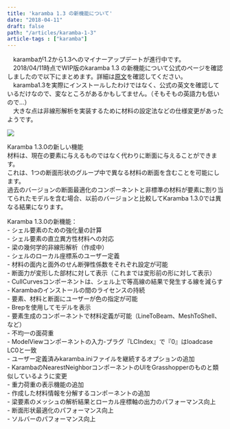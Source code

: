 ```yaml
---
title: 'karamba 1.3 の新機能について'
date: "2018-04-11"
draft: false
path: "/articles/karamba-1-3"
article-tags : ["karamba"]
---
```


　karambaが1.2から1.3へのマイナーアップデートが進行中です。  
　2018/04/11時点でWIP版のkaramba 1.3 の新機能について公式のページを確認しましたので以下にまとめます。詳細は[原文](http://www.grasshopper3d.com/group/karamba/page/new-features-and-bug-fixes)を確認してください。  
　karamba1.3を実際にインストールしたわけではなく、公式の英文を確認しているだけなので、変なところがあるかもしてません。（そもそもの英語力も低いので…）  
　大きな点は非線形解析を実装するために材料の設定法などの仕様変更があったようです。  

[![](https://www.karamba3d.com/wp-content/uploads/2016/03/karamba_logo.png)](https://www.karamba3d.com/wp-content/uploads/2016/03/karamba_logo.png)

  
  
Karamba 1.3.0の新しい機能  
材料は、現在の要素に与えるものではなく代わりに断面に与えることができます。  
これは、1つの断面形状のグループ中で異なる材料の断面を含むことを可能にします。  
過去のバージョンの断面最適化のコンポーネントと非標準の材料が要素に割り当てられたモデルを含む場合、以前のバージョンと比較してKaramba 1.3.0では異なる結果になります。  
  
Karamba 1.3.0の新機能：  
\- シェル要素のための強化量の計算  
\- シェル要素の直立異方性材料への対応  
\- 梁の幾何学的非線形解析（作成中）  
\- シェルのローカル座標系のユーザー定義  
\- 材料の面内と面外のせん断弾性係数をそれぞれ設定が可能  
\- 断面力が変形した部材に対して表示（これまでは変形前の形に対して表示）  
\- CullCurvesコンポーネントは、シェル上で等高線の結果で発生する線を減らす  
\- Karambaのインストールの間のライセンスの持続  
\- 要素、材料と断面にユーザーが色の指定が可能  
\- Brepを使用してモデルを表示  
\- 要素生成のコンポーネントで材料定義が可能（LineToBeam、MeshToShell、など）  
\- 不均一の面荷重  
\- ModelViewコンポーネントの入力-プラグ『LCIndex』で『0』はloadcase LC0と一致  
\- ユーザー定義済みkaramba.iniファイルを継続するオプションの追加  
\- KarambaのNearestNeighborコンポーネントのUIをGrasshopperのものと類似しているように変更  
\- 重力荷重の表示機能の追加  
\- 作成した材料情報を分解するコンポーネントの追加  
\- 梁要素のメッシュの解析結果とローカル座標軸の出力のパフォーマンス向上  
\- 断面形状最適化のパフォーマンス向上  
\- ソルバーのパフォーマンス向上